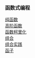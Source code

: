 ### 函数式编程
[纯函数](https://github.com/spring011/spring-Blog/issues/18)<br>
[高阶函数](https://github.com/spring011/spring-Blog/issues/17)<br>
[函数柯里化](https://github.com/spring011/spring-Blog/issues/19)<br>
[组合](https://github.com/spring011/spring-Blog/issues/20)<br>
[组合实践](https://github.com/spring011/spring-Blog/issues/21)<br>
[函子](https://github.com/spring011/spring-Blog/issues/22)<br>
